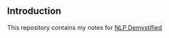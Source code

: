 ## Introduction 

This repository contains my notes for [NLP Demystified](https://www.youtube.com/watch?v=diOXCK7I2wA&list=PLw3N0OFSAYSEC_XokEcX8uzJmEZSoNGuS&index=1)
